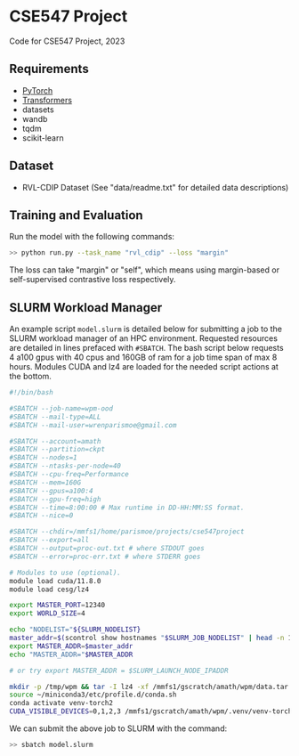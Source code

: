 # CSE547 Project 

Code for CSE547 Project, 2023

## Requirements
* [PyTorch](http://pytorch.org/)
* [Transformers](https://github.com/huggingface/transformers)
* datasets
* wandb
* tqdm
* scikit-learn

## Dataset

* RVL-CDIP Dataset (See "data/readme.txt" for detailed data descriptions)

## Training and Evaluation

Run the model with the following commands: 

```bash
>> python run.py --task_name "rvl_cdip" --loss "margin"
```

The loss can take "margin" or "self", which means using margin-based or self-supervised contrastive loss respectively.

## SLURM Workload Manager

An example script `model.slurm` is detailed below for submitting a job to the SLURM workload manager of an HPC environment.
Requested resources are detailed in lines prefaced with `#SBATCH`. The bash script below requests 4 a100 gpus with 40 cpus
and 160GB of ram for a job time span of max 8 hours. Modules CUDA and lz4 are loaded for the needed script actions at the
bottom.

```bash
#!/bin/bash

#SBATCH --job-name=wpm-ood
#SBATCH --mail-type=ALL
#SBATCH --mail-user=wrenparismoe@gmail.com

#SBATCH --account=amath
#SBATCH --partition=ckpt
#SBATCH --nodes=1
#SBATCH --ntasks-per-node=40
#SBATCH --cpu-freq=Performance
#SBATCH --mem=160G
#SBATCH --gpus=a100:4
#SBATCH --gpu-freq=high
#SBATCH --time=8:00:00 # Max runtime in DD-HH:MM:SS format.
#SBATCH --nice=0

#SBATCH --chdir=/mmfs1/home/parismoe/projects/cse547project
#SBATCH --export=all
#SBATCH --output=proc-out.txt # where STDOUT goes
#SBATCH --error=proc-err.txt # where STDERR goes

# Modules to use (optional).
module load cuda/11.8.0
module load cesg/lz4

export MASTER_PORT=12340
export WORLD_SIZE=4

echo "NODELIST="${SLURM_NODELIST}
master_addr=$(scontrol show hostnames "$SLURM_JOB_NODELIST" | head -n 1)
export MASTER_ADDR=$master_addr
echo "MASTER_ADDR="$MASTER_ADDR

# or try export MASTER_ADDR = $SLURM_LAUNCH_NODE_IPADDR

mkdir -p /tmp/wpm && tar -I lz4 -xf /mmfs1/gscratch/amath/wpm/data.tar.lz4 -C $_
source ~/miniconda3/etc/profile.d/conda.sh
conda activate venv-torch2
CUDA_VISIBLE_DEVICES=0,1,2,3 /mmfs1/gscratch/amath/wpm/.venv/venv-torch2/bin/python run.py --num_train_epochs=8 --batch_size=64 --learning_rate=1e-4
```

We can submit the above job to SLURM with the command:
```bash
>> sbatch model.slurm
```

